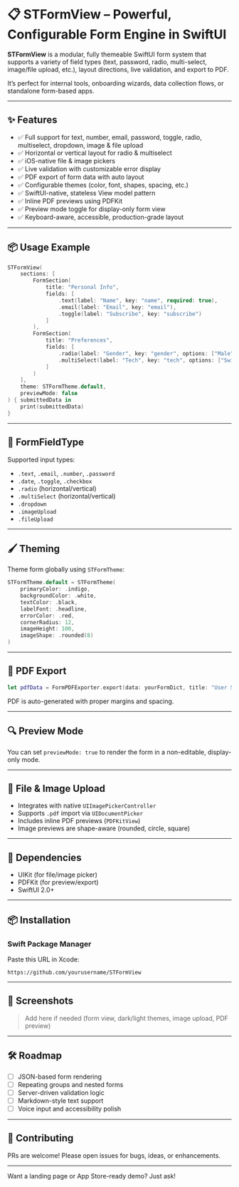 # 📋 STFormView – Powerful, Configurable Form Engine in SwiftUI

**STFormView** is a modular, fully themeable SwiftUI form system that supports a variety of field types (text, password, radio, multi-select, image/file upload, etc.), layout directions, live validation, and export to PDF.

It’s perfect for internal tools, onboarding wizards, data collection flows, or standalone form-based apps.

---

## ✨ Features

- ✅ Full support for text, number, email, password, toggle, radio, multiselect, dropdown, image & file upload
- ✅ Horizontal or vertical layout for radio & multiselect
- ✅ iOS-native file & image pickers
- ✅ Live validation with customizable error display
- ✅ PDF export of form data with auto layout
- ✅ Configurable themes (color, font, shapes, spacing, etc.)
- ✅ SwiftUI-native, stateless View model pattern
- ✅ Inline PDF previews using PDFKit
- ✅ Preview mode toggle for display-only form view
- ✅ Keyboard-aware, accessible, production-grade layout

---

## 📦 Usage Example

```swift
STFormView(
    sections: [
        FormSection(
            title: "Personal Info",
            fields: [
                .text(label: "Name", key: "name", required: true),
                .email(label: "Email", key: "email"),
                .toggle(label: "Subscribe", key: "subscribe")
            ]
        ),
        FormSection(
            title: "Preferences",
            fields: [
                .radio(label: "Gender", key: "gender", options: ["Male", "Female", "Other"], isHorizontal: true),
                .multiSelect(label: "Tech", key: "tech", options: ["Swift", "Flutter", "React"])
            ]
        )
    ],
    theme: STFormTheme.default,
    previewMode: false
) { submittedData in
    print(submittedData)
}
```

---

## 🧠 FormFieldType

Supported input types:
- `.text`, `.email`, `.number`, `.password`
- `.date`, `.toggle`, `.checkbox`
- `.radio` (horizontal/vertical)
- `.multiSelect` (horizontal/vertical)
- `.dropdown`
- `.imageUpload`
- `.fileUpload`

---

## 🖌 Theming

Theme form globally using `STFormTheme`:

```swift
STFormTheme.default = STFormTheme(
    primaryColor: .indigo,
    backgroundColor: .white,
    textColor: .black,
    labelFont: .headline,
    errorColor: .red,
    cornerRadius: 12,
    imageHeight: 100,
    imageShape: .rounded(8)
)
```

---

## 📝 PDF Export

```swift
let pdfData = FormPDFExporter.export(data: yourFormDict, title: "User Submission")
```

PDF is auto-generated with proper margins and spacing.

---

## 🔍 Preview Mode

You can set `previewMode: true` to render the form in a non-editable, display-only mode.

---

## 📁 File & Image Upload

- Integrates with native `UIImagePickerController`
- Supports `.pdf` import via `UIDocumentPicker`
- Includes inline PDF previews (`PDFKitView`)
- Image previews are shape-aware (rounded, circle, square)

---

## 📄 Dependencies

- UIKit (for file/image picker)
- PDFKit (for preview/export)
- SwiftUI 2.0+

---

## 📦 Installation

### Swift Package Manager

Paste this URL in Xcode:

```
https://github.com/yourusername/STFormView
```

---

## 📸 Screenshots

> Add here if needed (form view, dark/light themes, image upload, PDF preview)

---

## 🛠 Roadmap

- [ ] JSON-based form rendering
- [ ] Repeating groups and nested forms
- [ ] Server-driven validation logic
- [ ] Markdown-style text support
- [ ] Voice input and accessibility polish

---

## 🤝 Contributing

PRs are welcome! Please open issues for bugs, ideas, or enhancements.


---

Want a landing page or App Store-ready demo? Just ask!
